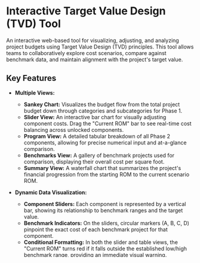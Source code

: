 # Interactive Target Value Design (TVD) Tool

An interactive web-based tool for visualizing, adjusting, and analyzing project budgets using Target Value Design (TVD) principles. This tool allows teams to collaboratively explore cost scenarios, compare against benchmark data, and maintain alignment with the project's target value.

## Key Features

- **Multiple Views:**
    - **Sankey Chart:** Visualizes the budget flow from the total project budget down through categories and subcategories for Phase 1.
    - **Slider View:** An interactive bar chart for visually adjusting component costs. Drag the "Current ROM" bar to see real-time cost balancing across unlocked components.
    - **Program View:** A detailed tabular breakdown of all Phase 2 components, allowing for precise numerical input and at-a-glance comparison.
    - **Benchmarks View:** A gallery of benchmark projects used for comparison, displaying their overall cost per square foot.
    - **Summary View:** A waterfall chart that summarizes the project's financial progression from the starting ROM to the current scenario ROM.

- **Dynamic Data Visualization:**
    - **Component Sliders:** Each component is represented by a vertical bar, showing its relationship to benchmark ranges and the target value.
    - **Benchmark Indicators:** On the sliders, circular markers (A, B, C, D) pinpoint the exact cost of each benchmark project for that component.
    - **Conditional Formatting:** In both the slider and table views, the "Current ROM" turns red if it falls outside the established low/high benchmark range, providing an immediate visual warning.
    - **Delta Values:** When a cost is adjusted, a "ghost bar" shows the original value and a label displays the positive (green) or negative (red) cost delta.

- **Data & Project Management:**
    - **Lock/Unlock Components:** Lock specific components in either view to prevent their values from changing during auto-balancing adjustments.
    - **Dynamic Summary Panel:** A header panel provides a real-time summary of the total budget, target cost, current cost, and variance for each phase.

- **File Handling:**
    - **JSON Data Upload:** Upload a project data file to visualize a custom budget.
    - **Sample Data:** Load built-in sample data for a quick demonstration.
    - **Export to JSON/CSV:** Export the current state of the project data to either a JSON or CSV file. Filenames are timestamped for uniqueness.
    - **Download Template:** Get a clean JSON template file to structure your own project data.

## Usage

1.  **Open `index.html`** in a modern web browser (live server recommended).
2.  On the splash screen, either **upload a JSON file** or click **"Use Sample Data"**.
3.  Navigate between the views using the buttons at the top.
4.  **Interact with the data:**
    - In **Slider View**, drag the dark grey "Current ROM" bars up or down.
    - In the **Program View**, type new values directly into the editable cells.
    - Click the lock icon (🔓/🔒) in either view to toggle a component's lock state.
5.  Use the buttons in the header to **Export**, **Reset to Original**, or **Start Over**.

## JavaScript Modules

The application's logic is modularized to separate concerns and improve maintainability.

-   **`main.js`**: The core application script. It initializes the application, orchestrates the different modules, and contains the main `render()` loop that is called whenever the state changes.
-   **`modules/state.js`**: Manages the global application state, including the currently loaded data, original data snapshot, active view/phase, and locked components.
-   **`modules/dom.js`**: Caches selections for frequently accessed DOM elements to avoid repeated queries.
-   **`modules/ui.js`**: Handles general UI updates, such as the summary panel, splash screen visibility, and button states.
-   **`modules/file-handlers.js`**: Contains all logic for file operations: loading and parsing user-uploaded JSON, loading sample data, exporting data to JSON/CSV, and downloading the template.
-   **`modules/views.js`**: Responsible for rendering the non-chart views, including the Phase 1 table, Phase 2 program table, and the benchmarks grid/detail views.
-   **`modules/utils.js`**: A collection of helper functions for common tasks like formatting currencies and numbers.
-   **`modules/chart-slider.js`**: Renders and manages all interactions for the interactive slider chart view for Phase 2.
-   **`modules/chart-waterfall.js`**: Renders the waterfall chart in the summary view.
-   **`modules/chart-sankey.js`**: Renders the Sankey chart for the Phase 1 budget breakdown.

## Project Structure

```
.
├── index.html
├── README.md
├── data/
│   └── sampleData.js
├── img/
│   └── (project images and logos)
├── js/
│   ├── main.js
│   └── modules/
│       ├── chart-sankey.js
│       ├── chart-slider.js
│       ├── chart-waterfall.js
│       ├── dom.js
│       ├── file-handlers.js
│       ├── state.js
│       ├── ui.js
│       ├── utils.js
│       └── views.js
├── styles/
│   └── tvd.css
```

## Author

**Marshall Turner**
For questions, feedback, or support, please contact [marshall-turner@hoffmancorp.com](mailto:marshall-turner@hoffmancorp.com).

## License

&copy; 2025 Hoffman Construction Company - All Rights Reserved